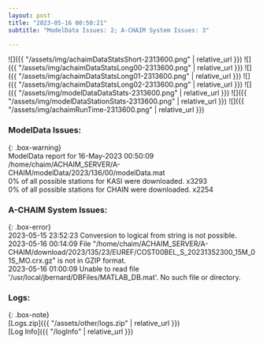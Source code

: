 ```yaml
---
layout: post
title: "2023-05-16 00:50:21"
subtitle: "ModelData Issues: 2; A-CHAIM System Issues: 3"

---
```


![]({{ "/assets/img/achaimDataStatsShort-2313600.png" | relative_url }})
![]({{ "/assets/img/achaimDataStatsLong00-2313600.png" | relative_url }})
![]({{ "/assets/img/achaimDataStatsLong01-2313600.png" | relative_url }})
![]({{ "/assets/img/achaimDataStatsLong02-2313600.png" | relative_url }})
![]({{ "/assets/img/modelDataDataStats-2313600.png" | relative_url }})
![]({{ "/assets/img/modelDataStationStats-2313600.png" | relative_url }})
![]({{ "/assets/img/achaimRunTime-2313600.png" | relative_url }})


### ModelData Issues:  
  
{: .box-warning}  
 ModelData report for 16-May-2023 00:50:09   
 /home/chaim/ACHAIM_SERVER/A-CHAIM/modelData/2023/136/00/modelData.mat   
 0% of all possible stations for KASI were downloaded. x3293   
 0% of all possible stations for CHAIN were downloaded. x2254   
  
### A-CHAIM System Issues:  
  
{: .box-error}  
2023-05-15 23:52:23 Conversion to logical from string is not possible.  
2023-05-16 00:14:09 File "/home/chaim/ACHAIM_SERVER/A-CHAIM/download/2023/135/23/EUREF/COST00BEL_S_20231352300_15M_01S_MO.crx.gz" is not in GZIP format.  
2023-05-16 01:00:09 Unable to read file '/usr/local/jbernard/DBFiles/MATLAB_DB.mat'. No such file or directory.  

### Logs:  
  
{: .box-note}  
[Logs.zip]({{ "/assets/other/logs.zip" | relative_url }})  
[Log Info]({{ "/logInfo" | relative_url }})  
